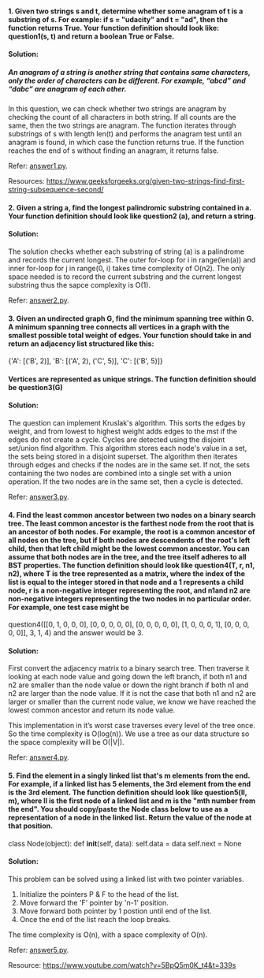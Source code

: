 #### 1.	Given two strings s and t, determine whether some anagram of t is a substring of s. For example: if s = "udacity" and t = "ad", then the function returns True. Your function definition should look like: question1(s, t) and return a boolean True or False.

#### Solution: 
##### *An anagram of a string is another string that contains same characters, only the order of characters can be different. For example, “abcd” and “dabc” are anagram of each other.*

In this question, we can check whether two strings are anagram by checking the count of all characters in both string. If all counts are the same, then the two strings are anagram. The function iterates through substrings of s with length len(t) and performs the anagram test until an anagram is found, in which case the function returns true. If the function reaches the end of s without finding an anagram, it returns false.

Refer: [answer1.py](https://github.com/dthinley/Interview-Questions_2/blob/master/interview1.py).

Resources: https://www.geeksforgeeks.org/given-two-strings-find-first-string-subsequence-second/

#### 2.	Given a string a, find the longest palindromic substring contained in a. Your function definition should look like question2 (a), and return a string.

#### Solution: 
The solution checks whether each substring of string (a) is a palindrome and records the current longest. The outer for-loop for i in range(len(a)) and inner for-loop for j in range(0, i) takes time complexity of O(n2). The only space needed is to record the current substring and the current longest substring thus the sapce complexity is O(1).

Refer: [answer2.py](https://github.com/dthinley/Interview-Questions_2/blob/master/interviews2.py).

#### 3.	Given an undirected graph G, find the minimum spanning tree within G. A minimum spanning tree connects all vertices in a graph with the smallest possible total weight of edges. Your function should take in and return an adjacency list structured like this:
{'A': [('B', 2)],
 'B': [('A', 2), ('C', 5)], 
 'C': [('B', 5)]}
#### Vertices are represented as unique strings. The function definition should be question3(G)

#### Solution:  
The question can implement Kruslak's algorithm. This sorts the edges by weight, and from lowest to highest weight adds edges to the mst if the edges do not create a cycle. Cycles are detected using the disjoint set/union find algorithm. This algorithm stores each node's value in a set, the sets being stored in a disjoint superset. The algorithm then iterates through edges and checks if the nodes are in the same set. If not, the sets containing the two nodes are combined into a single set with a union operation. If the two nodes are in the same set, then a cycle is detected.

Refer: [answer3.py](https://github.com/dthinley/Interview-Questions_2/blob/master/interviews3.py).

#### 4.	Find the least common ancestor between two nodes on a binary search tree. The least common ancestor is the farthest node from the root that is an ancestor of both nodes. For example, the root is a common ancestor of all nodes on the tree, but if both nodes are descendents of the root's left child, then that left child might be the lowest common ancestor. You can assume that both nodes are in the tree, and the tree itself adheres to all BST properties. The function definition should look like question4(T, r, n1, n2), where T is the tree represented as a matrix, where the index of the list is equal to the integer stored in that node and a 1 represents a child node, r is a non-negative integer representing the root, and n1and n2 are non-negative integers representing the two nodes in no particular order. For example, one test case might be
question4([[0, 1, 0, 0, 0],
           [0, 0, 0, 0, 0],
           [0, 0, 0, 0, 0],
           [1, 0, 0, 0, 1],
           [0, 0, 0, 0, 0]],
          3,
          1,
          4)
and the answer would be 3.

#### Solution: 
First convert the adjacency matrix to a binary search tree. Then traverse it looking at each node value and going down the left branch, if both n1 and n2 are smaller than the node value or down the right branch if both n1 and n2 are larger than the node value. If it is not the case that both n1 and n2 are larger or smaller than the current node value, we know we have reached the lowest common ancestor and return its node value. 

This implementation in it’s worst case traverses every level of the tree once. So the time complexity is O(log(n)). We use a tree as our data structure so the space complexity will be O(|V|).

Refer: [answer4.py](https://github.com/dthinley/Interview-Questions_2/blob/master/interviews4.py).

#### 5.	Find the element in a singly linked list that's m elements from the end. For example, if a linked list has 5 elements, the 3rd element from the end is the 3rd element. The function definition should look like question5(ll, m), where ll is the first node of a linked list and m is the "mth number from the end". You should copy/paste the Node class below to use as a representation of a node in the linked list. Return the value of the node at that position.
class Node(object):
  def __init__(self, data):
    self.data = data
    self.next = None

#### Solution: 

This problem can be solved using a linked list with two pointer variables. 
1. Initialize the pointers P & F to the head of the list.
2. Move forward the 'F' pointer by 'n-1' position.
3. Move forward both pointer by 1 postion until end of the list.
4. Once the end of the list reach the loop breaks.

The time complexity is O(n), with a space complexity of O(n). 

Refer: [answer5.py](https://github.com/dthinley/Interview-Questions_2/blob/master/interviews5.py).

Resource: https://www.youtube.com/watch?v=5BpQ5m0K_t4&t=339s


